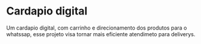 # Cardapio digital
 Um cardapio digital, com carrinho e direcionamento dos produtos para o whatssap, esse projeto visa tornar mais eficiente atendimeto para deliverys.
